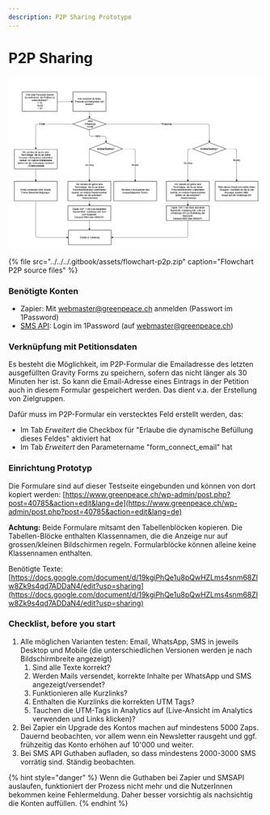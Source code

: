```yaml
---
description: P2P Sharing Prototype
---
```


# P2P Sharing

![Flow chart P2P shares](../../../.gitbook/assets/ablauf-p2p-mobilisierung.png)

{% file src="../../../.gitbook/assets/flowchart-p2p.zip" caption="Flowchart P2P source files" %}

### Benötigte Konten

* Zapier: Mit [webmaster@greenpeace.ch](mailto:webmaster@greenpeace.ch) anmelden \(Passwort im 1Password\)
* [SMS API](https://ssl.smsapi.com/): Login im 1Password \(auf webmaster@greenpeace.ch\)

### Verknüpfung mit Petitionsdaten

Es besteht die Möglichkeit, im P2P-Formular die Emailadresse des letzten ausgefüllten Gravity Forms zu speichern, sofern das nicht länger als 30 Minuten her ist. So kann die Email-Adresse eines Eintrags in der Petition auch in diesem Formular gespeichert werden. Das dient v.a. der Erstellung von Zielgruppen.

Dafür muss im P2P-Formular ein verstecktes Feld erstellt werden, das:

* Im Tab _Erweitert_ die Checkbox für "Erlaube die dynamische Befüllung dieses Feldes" aktiviert hat
* Im Tab _Erweitert_ den Parametername "form\_connect\_email" hat

### Einrichtung Prototyp

Die Formulare sind auf dieser Testseite eingebunden und können von dort kopiert werden: [https://www.greenpeace.ch/wp-admin/post.php?post=40785&action=edit&lang=de](https://www.greenpeace.ch/wp-admin/post.php?post=40785&action=edit&lang=de)

**Achtung:** Beide Formulare mitsamt den Tabellenblöcken kopieren. Die Tabellen-Blöcke enthalten Klassennamen, die die Anzeige nur auf grossen/kleinen Bildschirmen regeln. Formularblöcke können alleine keine Klassennamen enthalten.

Benötigte Texte: [https://docs.google.com/document/d/19kgiPhQe1u8pQwHZLms4snm68Zlw8Zk9s4qd7ADDaN4/edit?usp=sharing](https://docs.google.com/document/d/19kgiPhQe1u8pQwHZLms4snm68Zlw8Zk9s4qd7ADDaN4/edit?usp=sharing)

### Checklist, before you start

1. Alle möglichen Varianten testen: Email, WhatsApp, SMS in jeweils Desktop und Mobile \(die unterschiedlichen Versionen werden je nach Bildschirmbreite angezeigt\)
   1. Sind alle Texte korrekt?
   2. Werden Mails versendet, korrekte Inhalte per WhatsApp und SMS angezeigt/versendet?
   3. Funktionieren alle Kurzlinks?
   4. Enthalten die Kurzlinks die korrekten UTM Tags?
   5. Tauchen die UTM-Tags in Analytics auf \(Live-Ansicht im Analytics verwenden und Links klicken\)?
2. Bei Zapier ein Upgrade des Kontos machen auf mindestens 5000 Zaps. Dauernd beobachten, vor allem wenn ein Newsletter rausgeht und ggf. frühzeitig das Konto erhöhen auf 10'000 und weiter.
3. Bei SMS API Guthaben aufladen, so dass mindestens 2000-3000 SMS vorrätig sind. Ständig beobachten.



{% hint style="danger" %}
Wenn die Guthaben bei Zapier und SMSAPI auslaufen, funktioniert der Prozess nicht mehr und die NutzerInnen bekommen keine Fehlermeldung. Daher besser vorsichtig als nachsichtig die Konten auffüllen.
{% endhint %}

